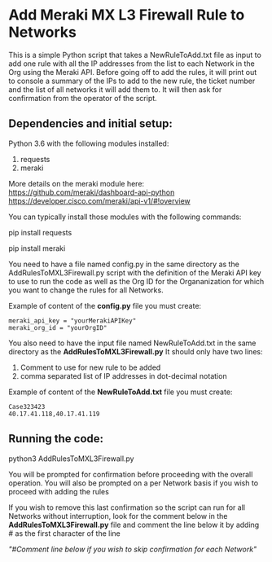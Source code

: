 # Add Meraki MX L3 Firewall Rule to Networks
This is a simple Python script that takes a NewRuleToAdd.txt file as input to add one rule with all the IP addresses from the list to each Network in the Org using the Meraki API. 
Before going off to add the rules, it will print out to console a summary of the IPs to add to the new rule, the ticket number and the list of all networks it will add them to.
It will then ask for confirmation from the operator of the script.


## Dependencies and initial setup:

Python 3.6 with the following modules installed: 

1. requests
2. meraki


More details on the meraki module here: 
https://github.com/meraki/dashboard-api-python
https://developer.cisco.com/meraki/api-v1/#!overview

 
You can typically install those modules with the following commands: 

pip install requests

pip install meraki

You need to have a file named config.py in the same directory as the AddRulesToMXL3Firewall.py
script with the definition of the Meraki API key to use to run the code as well as the Org ID for
the Organanization for which you want to change the rules for all Networks.

Example of content of the **config.py** file you must create: 
``` 
meraki_api_key = "yourMerakiAPIKey"
meraki_org_id = "yourOrgID"
```

You also need to have the input file named NewRuleToAdd.txt in the same directory as the **AddRulesToMXL3Firewall.py**
It should only have two lines:
1. Comment to use for new rule to be added
2. comma separated list of IP addresses in dot-decimal notation

Example of content of the **NewRuleToAdd.txt** file you must create:

``` 
Case323423
40.17.41.118,40.17.41.119
```

## Running the code:

python3 AddRulesToMXL3Firewall.py

You will be prompted for confirmation before proceeding with the overall operation. 
You will also be prompted on a per Network basis if you wish to proceed with adding the rules

If you wish to remove this last confirmation so the script can run for all Networks
without interruption, look for the comment below in the **AddRulesToMXL3Firewall.py**
file and comment the line below it by adding # as the first character of the line

_"#Comment line below if you wish to skip confirmation for each Network"_



